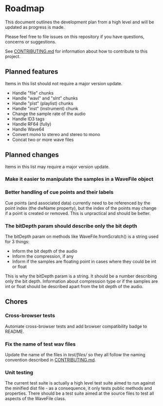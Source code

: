 # Roadmap

This document outlines the development plan from a high level and will be updated as progress is made.

Please feel free to file issues on this repository if you have questions, concerns or suggestions.

See [CONTRIBUTING.md](CONTRIBUTING.md) for information about how to contribute to this project.

## Planned features

Items in this list should not require a major version update.

- Handle "file" chunks
- Handle "wavl" and "slnt" chunks
- Handle "plst" (playlist) chunks
- Handle "inst" (instrument) chunk
- Change the sample rate of the audio
- Handle ID3 tags
- Handle RF64 (fully)
- Handle Wave64
- Convert mono to stereo and stereo to mono
- Concat two or more wave files

## Planned changes

Items in this list may require a major version update.

### Make it easier to manipulate the samples in a WaveFile object

### Better handling of cue points and their labels

Cue points (and associated data) currently need to be referenced by the point index (the dwName property), but the index of the points may change if a point is created or removed. This is unpractical and should be better.

### The bitDepth param should describe only the bit depth

The bitDepth param on methods like WaveFile.fromScratch() is a string used for 3 things:

- Inform the bit depth of the audio
- Inform the compression, if any
- Inform if the samples are floating point in cases where they could be int or float

This is why the bitDepth param is a string. It should be a number describing only the bit depth. Information about compression type or if the samples are int or float should be described apart from the bit depth of the audio.

## Chores

### Cross-browser tests

Automate cross-browser tests and add browser compatibility badge to README.

### Fix the name of test wav files

Update the name of the files in _test/files/_ so they all follow the naming convention described in [CONTRIBUTING.md](CONTRIBUTING.md).

### Unit testing

The current test suite is actually a high level test suite aimed to run against the minified dist file - as a consequence, it only tests public methods and properties. There should be a test suite aimed at the source files to test all aspects of the WaveFile class.
